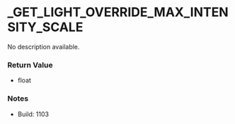 # _GET_LIGHT_OVERRIDE_MAX_INTENSITY_SCALE

No description available.

### Return Value
* float

### Notes
* Build: 1103

